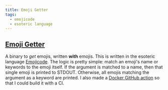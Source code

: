 ```yaml
---
title: Emoji Getter
tags:
  - emojicode
  - esoteric language
---
```


## [Emoji Getter](https://github.com/spenserblack/emoji-getter)

A binary to *get* emojis, written **with** emojis. This is written in the
esoteric language [Emojicode](https://www.emojicode.org/). The logic is
pretty simple: match an emoji's name or keywords to the emoji itself.
If the argument is matched to a name, then that single emoji is printed
to STDOUT. Otherwise, all emojis matching the argument as a keyword are
printed. I also made a
[Docker GitHub action](https://github.com/spenserblack/actions-build-emojicode)
so that I could build it with a CI.
